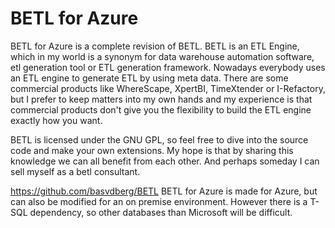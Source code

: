 # BETL for Azure
BETL for Azure is a complete revision of BETL. BETL is an ETL Engine, which in my world is a synonym for data warehouse automation software, etl generation tool or ETL generation framework. 
Nowadays everybody uses an ETL engine to generate ETL by using meta data. There are some commercial products like WhereScape, XpertBI, TimeXtender or I-Refactory, but I prefer to keep matters into my own hands and my experience is that commercial products don't give you the flexibility to build the ETL engine exactly how you want. 

BETL is licensed under the GNU GPL, so feel free to dive into the source code and make your own extensions. My hope is that by sharing this knowledge we can all benefit from each other. And perhaps someday I can sell myself as a betl consultant. 

https://github.com/basvdberg/BETL
BETL for Azure is made for Azure, but can also be modified for an on premise environment. However there is a T-SQL dependency, so other databases than Microsoft will be difficult. 

